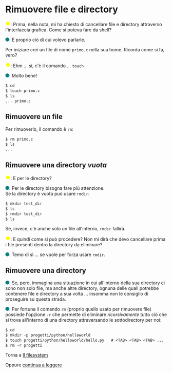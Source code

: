 # Rimuovere file e directory

![](../../images/people/tazza.png): Prima, nella nota, mi ha chiesto di cancellare
file e directory attraverso l'interfaccia grafica. Come si poteva fare da shell?

![](../../images/people/tess.png): &Egrave; proprio ciò di cui volevo parlarle.

Per iniziare crei un file di nome `primo.c` nella sua home. Ricorda come si fa, vero?

![](../../images/people/tazza.png): Ehm ... si, c'è il comando ... `touch`

![](../../images/people/tess.png): Molto bene!

```
$ cd
$ touch primo.c
$ ls
... primo.c
```

## Rimuovere un file

Per rimuoverlo, il comando è `rm`:

```
$ rm primo.c
$ ls
...
```

## Rimuovere una directory *vuota*

![](../../images/people/tazza.png): E per le directory?

![](../../images/people/tess.png): Per le directory bisogna fare più attenzione.<br>
Se la directory è vuota può usare `rmdir`:

```
$ mkdir test_dir
$ ls
$ rmdir test_dir
$ ls
```

Se, invece, c'è anche solo un file all'interno, `rmdir` fallirà.

![](../../images/people/tazza.png): E quindi come si può procedere? Non mi dirà che
devo cancellare prima i file presenti dentro la directory da eliminare?

![](../../images/people/tess.png): Temo di sì ... se vuole per forza usare `rmdir`.

## Rimuovere una directory

![](../../images/people/tess.png): Se, però, immagina una situazione in cui all'interno
della sua directory ci sono non solo file, ma anche altre directory,
ognuna delle quali potrebbe contenere file e directory a sua volta ...
insomma non le consiglio di proseguire su questa strada.

![](../../images/people/tess.png): Per fortuna il comando `rm` (proprio quello usato per
rimuovere file) possiede l'opzione `-r` che permette di eliminare *ricorsivamente*
tutto ciò che si trova all'interno di una directory attraversando le sottodirectory
per noi:

```
$ cd
$ mkdir -p progetti/python/helloworld
$ touch progetti/python/helloworld/hello.py   # <TAB> <TAB> <TAB> ...
$ rm -r progetti
```

Torna a [Il filesystem](../summary.md)

Oppure [continua a leggere](cpmv.md)
